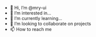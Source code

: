 - 👋 Hi, I’m @mry-ui
- 👀 I’m interested in...
- 🌱 I’m currently learning...
- 💞️ I’m looking to collaborate on projects 
- 📫 How to reach me

<!---
mry-ui/mry-ui is a ✨ special ✨ repository because its `README.md` (this file) appears on your GitHub profile.
You can click the Preview link to take a look at your changes.
--->
